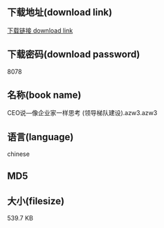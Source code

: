 ## 下载地址(download link)
[下载链接 download link](https://voluble-croquembouche-d321dc.netlify.app/?s=CEO%E8%AF%B4%E2%80%94%E5%83%8F%E4%BC%81%E4%B8%9A%E5%AE%B6%E4%B8%80%E6%A0%B7%E6%80%9D%E8%80%83+%28%E9%A2%86%E5%AF%BC%E6%A2%AF%E9%98%9F%E5%BB%BA%E8%AE%BE%29.azw3)

## 下载密码(download password)
8078

## 名称(book name)
CEO说—像企业家一样思考 (领导梯队建设).azw3.azw3

## 语言(language)
chinese

## MD5


## 大小(filesize)
539.7 KB
